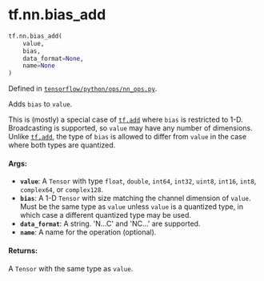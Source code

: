 <div itemscope itemtype="http://developers.google.com/ReferenceObject">
<meta itemprop="name" content="tf.nn.bias_add" />
<meta itemprop="path" content="Stable" />
</div>

# tf.nn.bias_add

``` python
tf.nn.bias_add(
    value,
    bias,
    data_format=None,
    name=None
)
```



Defined in [`tensorflow/python/ops/nn_ops.py`](/code/stable/tensorflow/python/ops/nn_ops.py).

Adds `bias` to `value`.

This is (mostly) a special case of <a href="../../tf/math/add.md"><code>tf.add</code></a> where `bias` is restricted to 1-D.
Broadcasting is supported, so `value` may have any number of dimensions.
Unlike <a href="../../tf/math/add.md"><code>tf.add</code></a>, the type of `bias` is allowed to differ from `value` in the
case where both types are quantized.

#### Args:

* <b>`value`</b>: A `Tensor` with type `float`, `double`, `int64`, `int32`, `uint8`,
    `int16`, `int8`, `complex64`, or `complex128`.
* <b>`bias`</b>: A 1-D `Tensor` with size matching the channel dimension of `value`.
    Must be the same type as `value` unless `value` is a quantized type,
    in which case a different quantized type may be used.
* <b>`data_format`</b>: A string. 'N...C' and 'NC...' are supported.
* <b>`name`</b>: A name for the operation (optional).


#### Returns:

A `Tensor` with the same type as `value`.